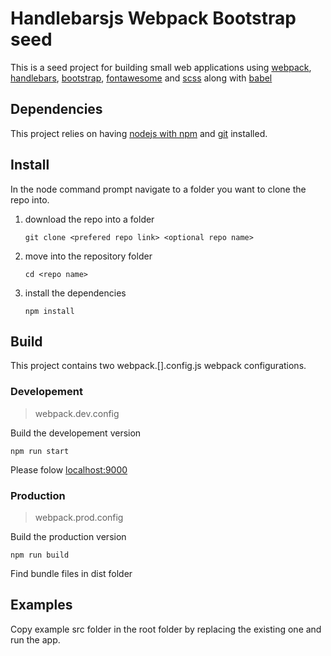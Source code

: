 # Handlebarsjs Webpack Bootstrap seed

This is a seed project for building small web applications using [webpack](https://webpack.js.org/), [handlebars](http://handlebarsjs.com/), [bootstrap](https://getbootstrap.com/), [fontawesome](https://fontawesome.com/) and [scss](https://sass-lang.com/) along with [babel](https://babeljs.io/)

## Dependencies

This project relies on having [nodejs with npm](https://nodejs.org) and [git](https://git-scm.com/) installed.

## Install

In the node command prompt navigate to a folder you want to clone the repo into. 

1. download the repo into a folder

    ```git clone <prefered repo link> <optional repo name>```

2. move into the repository folder

    ```cd <repo name>```  

3. install the dependencies 

    ```npm install```

## Build

This project contains two webpack.[].config.js webpack configurations.

### Developement
> webpack.dev.config

Build the developement version

```npm run start```
 
Please folow [localhost:9000](localhost:9000)

### Production
> webpack.prod.config

Build the production version

```npm run build```

Find bundle files in dist folder

## Examples

Copy example src folder in the root folder by replacing the existing one and run the app.

